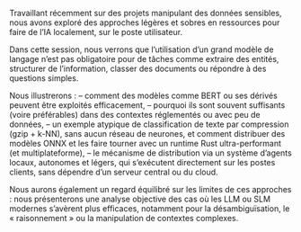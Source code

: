 
Travaillant récemment sur des projets manipulant des données sensibles, nous avons exploré des approches légères et sobres en ressources pour faire de l’IA localement, sur le poste utilisateur.

Dans cette session, nous verrons que l’utilisation d’un grand modèle de langage n’est pas obligatoire pour de tâches comme extraire des entités, structurer de l’information, classer des documents ou répondre à des questions simples.

Nous illustrerons :
– comment des modèles comme BERT ou ses dérivés peuvent être exploités efficacement,
– pourquoi ils sont souvent suffisants (voire préférables) dans des contextes réglementés ou avec peu de données,
– un exemple atypique de classification de texte par compression (gzip + k-NN), sans aucun réseau de neurones,
et comment distribuer des modèles ONNX et les faire tourner avec un runtime Rust ultra-performant (et multiplateforme),
– le mécanisme de distribution via un système d’agents locaux, autonomes et légers, qui s’exécutent directement sur les postes clients, sans dépendre d’un serveur central ou du cloud.

Nous aurons également un regard équilibré sur les limites de ces approches : nous présenterons une analyse objective des cas où les LLM ou SLM modernes s’avèrent plus efficaces, notamment pour la désambiguïsation, le « raisonnement » ou la manipulation de contextes complexes.